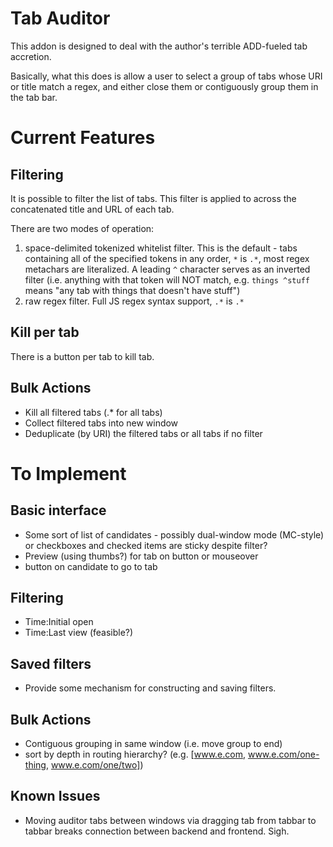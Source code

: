 # Tab Auditor

This addon is designed to deal with the author's terrible ADD-fueled tab accretion.

Basically, what this does is allow a user to select a group of tabs whose URI or title match a regex, and either close them or contiguously group them in the tab bar.

# Current Features

## Filtering

It is possible to filter the list of tabs. This filter is applied to across the concatenated title and URL of each tab.

There are two modes of operation:

1. space-delimited tokenized whitelist filter. This is the default - tabs containing all of the specified tokens in any order, `*` is `.*`, most regex metachars are literalized.  A leading `^` character serves as an inverted filter (i.e. anything with that token will NOT match, e.g. `things ^stuff` means "any tab with things that doesn't have stuff")
2. raw regex filter.  Full JS regex syntax support, `.*` is `.*` 

## Kill per tab

There is a button per tab to kill tab.

## Bulk Actions

- Kill all filtered tabs (.* for all tabs)
- Collect filtered tabs into new window
- Deduplicate (by URI) the filtered tabs or all tabs if no filter

# To Implement

## Basic interface
- Some sort of list of candidates - possibly dual-window mode (MC-style) or checkboxes and checked items are sticky despite filter?
- Preview (using thumbs?) for tab on button or mouseover
- button on candidate to go to tab

## Filtering
- Time:Initial open
- Time:Last view (feasible?)

## Saved filters
- Provide some mechanism for constructing and saving filters.

## Bulk Actions
- Contiguous grouping in same window (i.e. move group to end)
- sort by depth in routing hierarchy? (e.g. [www.e.com, www.e.com/one-thing, www.e.com/one/two])

## Known Issues
- Moving auditor tabs between windows via dragging tab from tabbar to tabbar breaks connection between backend and frontend. Sigh.
